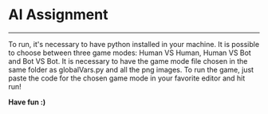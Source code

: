 # AI Assignment
--------

To run, it's necessary to have python installed in your machine.
It is possible to choose between three game modes: Human VS Human, Human VS Bot and Bot VS Bot.
It is necessary to have the game mode file chosen in the same folder as globalVars.py and all the png images. 
To run the game, just paste the code for the chosen game mode in your favorite editor and hit run!

**Have fun :)**
